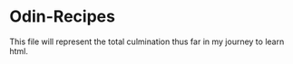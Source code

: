# Odin-Recipes
This file will represent the total culmination thus far in my journey to learn html.
